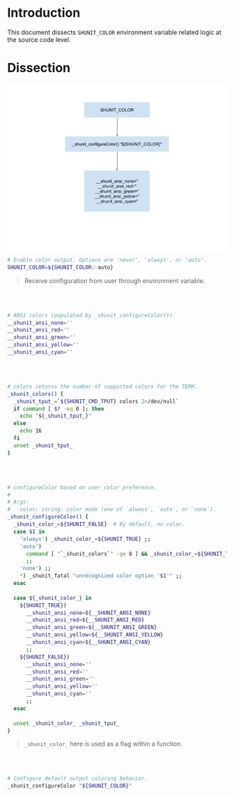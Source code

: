 # Introduction

This document dissects `SHUNIT_COLOR` environment variable related logic at the source code level.


# Dissection

![SHUNIT_COLOR](../assets/SHUNIT_COLOR.png)

<!--
Google Drawing reference:
https://docs.google.com/drawings/d/1z99cjAzNes3LS5u6rdDIj-NNoxd_baQtpNxP4qpEa70/edit?usp=drive_web&ouid=107636480068971277726
-->

``` bash
# Enable color output. Options are 'never', 'always', or 'auto'.
SHUNIT_COLOR=${SHUNIT_COLOR:-auto}
```
> Receive configuration from user through environment variable.

<br/><br/>

``` bash
# ANSI colors (populated by _shunit_configureColor()).
__shunit_ansi_none=''
__shunit_ansi_red=''
__shunit_ansi_green=''
__shunit_ansi_yellow=''
__shunit_ansi_cyan=''
```
<br/><br/>

``` bash
# colors returns the number of supported colors for the TERM.
_shunit_colors() {
  _shunit_tput_=`${SHUNIT_CMD_TPUT} colors 2>/dev/null`
  if command [ $? -eq 0 ]; then
    echo "${_shunit_tput_}"
  else
    echo 16
  fi
  unset _shunit_tput_
}
```

<br/><br/>

``` bash
# configureColor based on user color preference.
#
# Args:
#   color: string: color mode (one of `always`, `auto`, or `none`).
_shunit_configureColor() {
  _shunit_color_=${SHUNIT_FALSE}  # By default, no color.
  case $1 in
    'always') _shunit_color_=${SHUNIT_TRUE} ;;
    'auto')
      command [ "`_shunit_colors`" -ge 8 ] && _shunit_color_=${SHUNIT_TRUE}
      ;;
    'none') ;;
    *) _shunit_fatal "unrecognized color option '$1'" ;;
  esac

  case ${_shunit_color_} in
    ${SHUNIT_TRUE})
      __shunit_ansi_none=${__SHUNIT_ANSI_NONE}
      __shunit_ansi_red=${__SHUNIT_ANSI_RED}
      __shunit_ansi_green=${__SHUNIT_ANSI_GREEN}
      __shunit_ansi_yellow=${__SHUNIT_ANSI_YELLOW}
      __shunit_ansi_cyan=${__SHUNIT_ANSI_CYAN}
      ;;
    ${SHUNIT_FALSE})
      __shunit_ansi_none=''
      __shunit_ansi_red=''
      __shunit_ansi_green=''
      __shunit_ansi_yellow=''
      __shunit_ansi_cyan=''
      ;;
  esac

  unset _shunit_color_ _shunit_tput_
}
```
> `_shunit_color_` here is used as a flag within a function.

<br/><br/>


``` bash
# Configure default output coloring behavior.
_shunit_configureColor "${SHUNIT_COLOR}"
```
